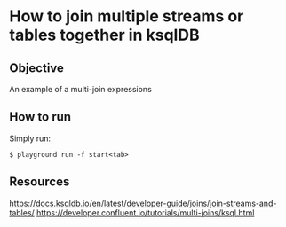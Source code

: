 # How to join multiple streams or tables together in ksqlDB

## Objective

An example of a multi-join expressions

## How to run

Simply run:

```
$ playground run -f start<tab>
```

## Resources
https://docs.ksqldb.io/en/latest/developer-guide/joins/join-streams-and-tables/
https://developer.confluent.io/tutorials/multi-joins/ksql.html
